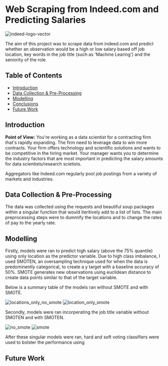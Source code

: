 # Web Scraping from Indeed.com and Predicting Salaries

![indeed-logo-vector](https://user-images.githubusercontent.com/76961031/117969713-af386980-b31f-11eb-860f-6b65711181d2.png)

The aim of this project was to scrape data from indeed.com and predict whether an observation would be a high or low salary based off job location, key words in the job title (such as 'Machine Learing') and the seniority of the role.

## Table of Contents
- [Introduction](#introduction)
- [Data Collection & Pre-Processing](#data-collection---pre-processing)
- [Modelling](#modelling)
- [Conclusions](#conclusions)
- [Future Work](#future-work)



## Introduction

**Point of View:** You're working as a data scientist for a contracting firm that's rapidly expanding. The firm need to leverage data to win more contracts. Your firm offers technology and scientific solutions and wants to be competitive in the hiring market. Your manager wants you to determine the industry factors that are most important in predicting the salary amounts for data scientists/research scietists.

Aggregators like Indeed.com regularly pool job postings from a variety of markets and industries.

## Data Collection & Pre-Processing

The data was collected using the requests and beautiful soup packages within a singular function that would iteritively add to a list of lists. 
The main preprocessing steps were to dummify the locations and to change the rates of pay to the yearly rate. 

## Modelling

Firstly, models were ran to predict high salary (above the 75% quantile) using only location as the predictor variable. Due to high class imbalance, I used SMOTEN, an oversampling technique used for when the data is predominently categorical, to create a y target with a baseline accuracy of 50%. SMOTE generates new observations using euclidean distance to create data points similar to that of the target variable.

Below is a summary table of the models ran without SMOTE and with SMOTE.

![locations_only_no_smote](https://user-images.githubusercontent.com/76961031/117980928-5d4a1080-b32c-11eb-9fe5-7268a4081748.png)
![location_only_smote](https://user-images.githubusercontent.com/76961031/117980956-65a24b80-b32c-11eb-996e-d33b03c43869.png)

Secondly, models were ran incorperating the job title variable without SMOTEN and with SMOTEN.

![no_smote](https://user-images.githubusercontent.com/76961031/117981907-62f42600-b32d-11eb-9030-4974fa314175.png)
![smote](https://user-images.githubusercontent.com/76961031/117981930-6687ad00-b32d-11eb-9391-dad59f3179dd.png)

After these singular models were ran, hard and soft voting classifiers were used to bolster the performance using  
## Future Work
